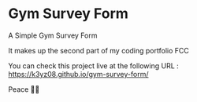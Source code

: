 # Gym Survey Form
A Simple Gym Survey Form

It makes up the second part of my coding portfolio FCC 

You can check this project live at the following URL : https://k3yz08.github.io/gym-survey-form/

Peace ✌🏼
